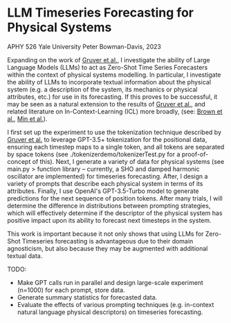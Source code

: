 # LLM Timeseries Forecasting for Physical Systems
APHY 526 Yale University
Peter Bowman-Davis, 2023

<!-- You should have (1) a first-pass of one of your code’s 2+ examples, and (2) a draft of the 1-page cheat sheet that intros and explains your project. If your scope has changed from your abstract, you should also indicate this to me, just so I know what is going on. You should very obviously have a working code, or be able to understand and build on prior code you are working with.
The intent behind this demo is essentially just to make sure that I won't have to give you a bad grade for the final project. The goal is that you (and I) should feel like you will obviously be able to complete the project by the end of the month, and I should be able to easily see this from your demo. -->

Expanding on the work of [Gruver et al.](https://arxiv.org/pdf/2310.07820.pdf), I investigate the ability of Large Language Models (LLMs) to act as Zero-Shot Time Series Forecasters within the context of physical systems modelling. In particular, I investigate the ability of LLMs to incorporate textual information about the physical system (e.g. a description of the system, its mechanics or physical attributes, etc.) for use in its forecasting. If this proves to be successful, it may be seen as a natural extension to the results of [Gruver et al.](https://arxiv.org/pdf/2310.07820.pdf), and related literature on In-Context-Learning (ICL) more broadly, (see: [Brown et al.](https://arxiv.org/pdf/2005.14165.pdf), [Min et al.](https://arxiv.org/pdf/2202.12837.pdf)).

I first set up the experiment to use the tokenization technique described by [Gruver et al.](https://arxiv.org/pdf/2310.07820.pdf) to leverage GPT-3.5+ tokenization for the positional data, ensuring each timestep maps to a single token, and all tokens are separated by space tokens (see ./tokenizerdemo/tokenizerTest.py for a proof-of-concept of this). Next, I generate a variety of data for physical systems (see main.py > function library – currently, a SHO and damped harmonic oscillator are implemented) for timeseries forecasting. After, I design a variety of prompts that describe each physical system in terms of its attributes. Finally, I use OpenAI's GPT-3.5-Turbo model to generate predictions for the next sequence of position tokens. After many trials, I will determine the difference in distributions between prompting strategies, which will effectively determine if the descriptor of the physical system has positive impact upon its ability to forecast next timesteps in the system.

This work is important because it not only shows that using LLMs for Zero-Shot Timeseries forecasting is advantageous due to their domain agnosticism, but also because they may be augmented with additional textual data.

TODO:
- Make GPT calls run in parallel and design large-scale experiment (n=1000) for each prompt, store data.
- Generate summary statistics for forecasted data.
- Evaluate the effects of various prompting techniques (e.g. in-context natural language physical descriptors) on timeseries forecasting.
